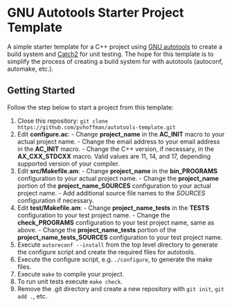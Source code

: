 # GNU Autotools Starter Project Template

A simple starter template for a C++ project using [GNU autotools](https://www.gnu.org/software/automake/manual/html_node/Autotools-Introduction.html ) to create a build system and [Catch2](https://github.com/catchorg/Catch2) for unit testing. The hope for this template is to simplify the process of creating a build system for with autotools (autoconf, automake, etc.). 

## Getting Started

Follow the step below to start a project from this template:
1.  Close this repository:  `git clone https://github.com/pvhoffman/autotools-template.git`
2.  Edit **configure.ac**:
        - Change **project_name** in the **AC_INIT** macro to your actual project name.
        - Change the email address to your email address in the **AC_INIT** macro.
        - Change the C++ version, if necessary, in the **AX_CXX_STDCXX** macro.  Valid values are 11, 14, and 17, depending supported version of your compiler.
3.  Edit **src/Makefile.am**:
        - Change **project_name** in the **bin_PROGRAMS** configuration to your actual project name.
        - Change the **project_name** portion of the **project_name_SOURCES** configuration to your actual project name.
        - Add additional source file names to the *SOURCES* configuration if necessary.
4.  Edit  **test/Makefile.am**:
        - Change **project_name_tests** in the **TESTS** configuration to your test project name.
        - Change the **check_PROGRAMS** configuration to your test project name, same as above.
        - Change the **project_name_tests** portion of the **project_name_tests_SOURCES** configuration to your test project name.
5.  Execute `autoreconf --install` from the top level directory to generate the configure script and create the required files for autotools.
6.  Execute the configure script, e.g. `./configure`, to generate the make files.
7.  Execute `make` to compile your project.
8.  To run unit tests execute `make check`.
9.  Remove the .git directory and create a new repository with `git init`, `git add .`, etc.

